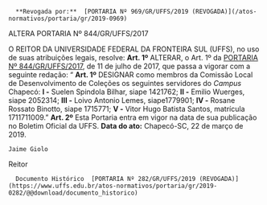       **Revogada por:**  [PORTARIA Nº 969/GR/UFFS/2019 (REVOGADA)](/atos-normativos/portaria/gr/2019-0969) 

   ALTERA PORTARIA Nº 844/GR/UFFS/2017  

 O REITOR DA UNIVERSIDADE FEDERAL DA FRONTEIRA SUL (UFFS), no uso de suas atribuições legais, resolve:   **Art. 1º**  ALTERAR, o Art. 1º da [PORTARIA Nº 844/GR/UFFS/2017](https://www.uffs.edu.br/atos-normativos/portaria/gr/2017-0844), de 11 de julho de 2017, que passa a vigorar com a seguinte redação: “ **Art. 1º**  DESIGNAR como membros da Comissão Local de Desenvolvimento de Coleções os seguintes servidores do *Campus*  Chapecó: **I -**  Suelen Spindola Bilhar, siape 1421762; **II -**  Emilio Wuerges, siape 2052314; **III -**  Loivo Antonio Lemes, siape1779901; **IV -**  Rosane Rossato Binotto, siape 1715771; **V -**  Vitor Hugo Batista Santos, matrícula 1711711009.”   **Art. 2º**  Esta Portaria entra em vigor na data de sua publicação no Boletim Oficial da UFFS.      **Data do ato:** Chapecó-SC, 22 de março de 2019.   
 

    Jaime Giolo   
 Reitor 

      Documento Histórico  [PORTARIA Nº 282/GR/UFFS/2019 (REVOGADA)](https://www.uffs.edu.br/atos-normativos/portaria/gr/2019-0282/@@download/documento_historico)     
      